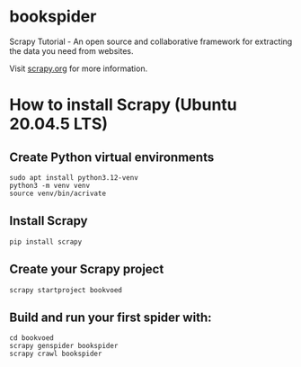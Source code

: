 # bookspider
Scrapy Tutorial - An open source and collaborative framework for extracting the data you need from websites.

Visit [scrapy.org](https://scrapy.org/) for more information.

# How to install Scrapy (Ubuntu 20.04.5 LTS)

## Create Python virtual environments
```
sudo apt install python3.12-venv
python3 -m venv venv
source venv/bin/acrivate
```

## Install Scrapy
```
pip install scrapy
```

## Create your Scrapy project
```
scrapy startproject bookvoed
```

## Build and run your first spider with:
```
cd bookvoed
scrapy genspider bookspider
scrapy crawl bookspider
```